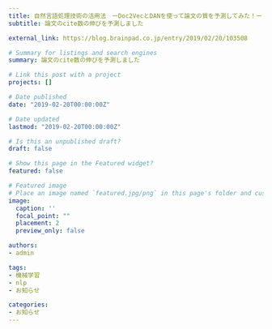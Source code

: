 ```yaml
---
title: 自然言語処理技術の活用法　ーDoc2VecとDANを使って論文の質を予測してみた！ー
subtitle: 論文のcite数の伸びを予測しました

external_link: https://blog.brainpad.co.jp/entry/2019/02/20/103508

# Summary for listings and search engines
summary: 論文のcite数の伸びを予測しました

# Link this post with a project
projects: []

# Date published
date: "2019-02-20T00:00:00Z"

# Date updated
lastmod: "2019-02-20T00:00:00Z"

# Is this an unpublished draft?
draft: false

# Show this page in the Featured widget?
featured: false

# Featured image
# Place an image named `featured.jpg/png` in this page's folder and customize its options here.
image:
  caption: ''
  focal_point: ""
  placement: 2
  preview_only: false

authors:
- admin

tags:
- 機械学習
- nlp
- お知らせ

categories:
- お知らせ
---
```

